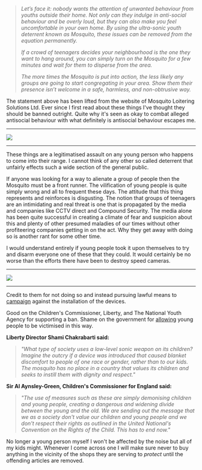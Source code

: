 

> *Let’s face it: nobody wants the attention of unwanted behaviour from youths outside their home. Not only can they indulge in anti-social behaviour and be overly loud, but they can also make you feel uncomfortable in your own home. By using the ultra-sonic youth deterrent known as Mosquito, these issues can be removed from the equation permanently.*
> 
> *If a crowd of teenagers decides your neighbourhood is the one they want to hang around, you can simply turn on the Mosquito for a few minutes and wait for them to disperse from the area.*
> 
> *The more times the Mosquito is put into action, the less likely any groups are going to start congregating in your area. Show them their presence isn’t welcome in a safe, harmless, and non-obtrusive way.*

The statement above has been lifted from the website of Mosquito Loitering Solutions Ltd. Ever since I first read about these things I've thought they should be banned outright. Quite why it's seen as okay to combat alleged antisocial behaviour with what definitely is antisocial behaviour escapes me.

---

<img style="display:block;margin:auto" src="https://i.ibb.co/B5t9FVs3/mosquito1.jpg">

---
These things are a legitimatised assault on any young person who happens to come into their range. I cannot think of any other so called deterrent that unfairly effects such a wide section of the general public.

If anyone was looking for a way to alienate a group of people then the Mosquito must be a front runner. The vilification of young people is quite simply wrong and all to frequent these days. The attitude that this thing represents and reinforces is disgusting. The notion that groups of teenagers are an intimidating and real threat is one that is propagated by the media and companies like CCTV direct and Compound Security. The media alone has been quite successful in creating a climate of fear and suspicion about this and plenty of other presumed maladies of our times without other profiteering companies getting in on the act. Why they get away with doing so is another rant for some other time.

I would understand entirely if young people took it upon themselves to try and disarm everyone one of these that they could. It would certainly be no worse than the efforts there have been to destroy speed cameras. 

---

<img style="display:block;margin:auto" src="https://i.ibb.co/HLPY3kZ8/barn2-1-560x800.jpg">

---
Credit to them for not doing so and instead pursuing lawful means to [campaign](https://www.crimeandjustice.org.uk//sites/default/files/09627250902895601.pdf) against the installation of the devices.


Good on the Children's Commissioner, Liberty, and The National Youth Agency for supporting a ban. Shame on the government for [allowing](http://news.bbc.co.uk/1/hi/uk/7241527.stm "BBC news") young people to be victimised in this way.

**Liberty Director Shami Chakrabarti said:**

> *"What type of society uses a low-level sonic weapon on its children? Imagine the outcry if a device was introduced that caused blanket discomfort to people of one race or gender, rather than to our kids. The mosquito has no place in a country that values its children and seeks to instill them with dignity and respect."*

**Sir Al Aynsley-Green, Children's Commissioner for England said:**

> *"The use of measures such as these are simply demonising children and young people, creating a dangerous and widening divide between the young and the old. We are sending out the message that we as a society don't value our children and young people and we don't respect their rights as outlined in the United National's Convention on the Rights of the Child. This has to end now."*

No longer a young person myself I won't be affected by the noise but all of my kids might. Whenever I come across one I will make sure never to buy anything in the vicinity of the shops they are serving to *protect* until the offending articles are removed.
